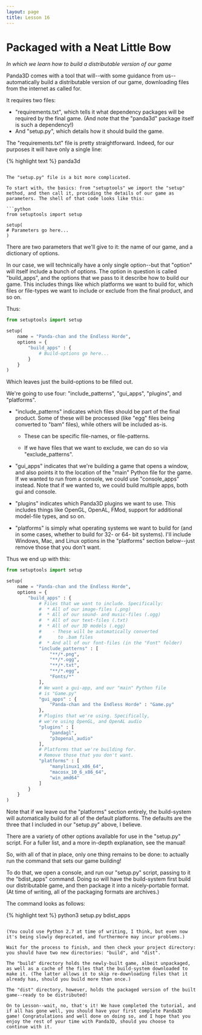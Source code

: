 ```yaml
---
layout: page
title: Lesson 16
---
```

Packaged with a Neat Little Bow
=
_In which we learn how to build a distributable version of our game_

Panda3D comes with a tool that will--with some guidance from us--automatically build a distributable version of our game, downloading files from the internet as called for.

It requires two files:
* "requirements.txt", which tells it what dependency packages will be required by the final game. (And note that the "panda3d" package itself is such a dependency!)
* And "setup.py", which details how it should build the game.

The "requirements.txt" file is pretty straightforward. Indeed, for our purposes it will have only a single line:

{% highlight text %}
panda3d
```

The "setup.py" file is a bit more complicated.

To start with, the basics: from "setuptools" we import the "setup" method, and then call it, providing the details of our game as parameters. The shell of that code looks like this:

```python
from setuptools import setup

setup(
# Parameters go here...
)
```

There are two parameters that we'll give to it: the name of our game, and a dictionary of options.

In our case, we will technically have a only single option--but that "option" will itself include a bunch of options. The option in question is called "build_apps", and the options that we pass to it describe how to build our game. This includes things like which platforms we want to build for, which files or file-types we want to include or exclude from the final product, and so on.

Thus:

```python
from setuptools import setup

setup(
    name = "Panda-chan and the Endless Horde",
    options = {
        "build_apps" : {
            # Build-options go here...
        }
    }
)
```

Which leaves just the build-options to be filled out.

We're going to use four: "include_patterns", "gui_apps", "plugins", and "platforms".

* "include_patterns" indicates which files should be part of the final product. Some of these will be processed (like "egg" files being converted to "bam" files), while others will be included as-is.

    * These can be specific file-names, or file-patterns.

    * If we have files that we want to exclude, we can do so via "exclude_patterns".



* "gui_apps" indicates that we're building a game that opens a window, and also points it to the location of the "main" Python file for the game. If we wanted to run from a console, we could use "console_apps" instead. Note that if we wanted to, we could build multiple apps, both gui and console.

* "plugins" indicates which Panda3D plugins we want to use. This includes things like OpenGL, OpenAL, FMod, support for additional model-file types, and so on.

* "platforms" is simply what operating systems we want to build for (and in some cases, whether to build for 32- or 64- bit systems). I'll include Windows, Mac, and Linux options in the "platforms" section below--just remove those that you don't want.

Thus we end up with this:

```python
from setuptools import setup

setup(
    name = "Panda-chan and the Endless Horde",
    options = {
        "build_apps" : {
            # Files that we want to include. Specifically:
            #  * All of our image-files (.png)
            #  * All of our sound- and music-files (.ogg)
            #  * All of our text-files (.txt)
            #  * All of our 3D models (.egg)
            #    - These will be automatically converted
            #      to .bam files
            #  * And all of our font-files (in the "Font" folder)
            "include_patterns" : [
                "**/*.png",
                "**/*.ogg",
                "**/*.txt",
                "**/*.egg",
                "Fonts/*"
            ],
            # We want a gui-app, and our "main" Python file
            # is "Game.py"
            "gui_apps" : {
                "Panda-chan and the Endless Horde" : "Game.py"
            },
            # Plugins that we're using. Specifically,
            # we're using OpenGL, and OpenAL audio
            "plugins" : [
                "pandagl",
                "p3openal_audio"
            ],
            # Platforms that we're building for.
            # Remove those that you don't want.
            "platforms" : [
                "manylinux1_x86_64",
                "macosx_10_6_x86_64",
                "win_amd64"
            ]
        }
    }
)
```

Note that if we leave out the "platforms" section entirely, the build-system will automatically build for all of the default platforms. The defaults are the three that I included in our "setup.py" above, I believe.

There are a variety of other options available for use in the "setup.py" script. For a fuller list, and a more in-depth explanation, see the manual!

So, with all of that in place, only one thing remains to be done: to actually run the command that sets our game building!

To do that, we open a console, and run our "setup.py" script, passing to it the "bdist_apps" command. Doing so will have the build-system first build our distributable game, and then package it into a nicely-portable format. (At time of writing, all of the packaging formats are archives.)

The command looks as follows:

{% highlight text %}
python3 setup.py bdist_apps
```

(You could use Python 2.7 at time of writing, I think, but even now it's being slowly deprecated, and furthermore may incur problems.)

Wait for the process to finish, and then check your project directory: you should have two new directories: "build", and "dist".

The "build" directory holds the newly-built game, albeit unpackaged, as well as a cache of the files that the build-system downloaded to make it. (The latter allows it to skip re-downloading files that it already has, should you build more than once.)

The "dist" directory, however, holds the packaged version of the built game--ready to be distributed!

On to Lesson--wait, no, that's it! We have completed the tutorial, and if all has gone well, you should have your first complete Panda3D game! Congratulations and well done on doing so, and I hope that you enjoy the rest of your time with Panda3D, should you choose to continue with it.

